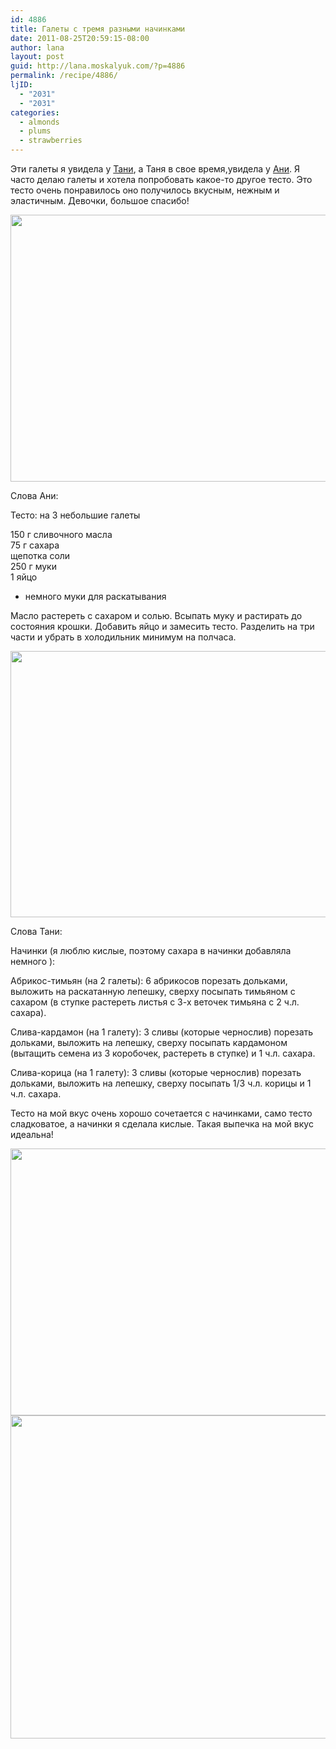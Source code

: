 ```yaml
---
id: 4886
title: Галеты с тремя разными начинками
date: 2011-08-25T20:59:15-08:00
author: lana
layout: post
guid: http://lana.moskalyuk.com/?p=4886
permalink: /recipe/4886/
ljID:
  - "2031"
  - "2031"
categories:
  - almonds
  - plums
  - strawberries
---
```

Эти галеты я увидела у [Тани](http://pangma-ru.livejournal.com/62197.html), а Таня в свое время,увидела у [Ани](http://letterberry.livejournal.com/36009.html). Я часто делаю галеты и хотела попробовать какое-то другое тесто. Это тесто очень понравилось оно получилось вкусным, нежным и эластичным. Девочки, большое спасибо!

<img loading="lazy" class="alignnone" title="galettes" src="http://farm7.static.flickr.com/6078/6081296509_ea1bedae66_z.jpg" alt="" width="640" height="427" /> 

Слова Ани:

Тесто: на 3 небольшие галеты

150 г сливочного масла  
75 г сахара  
щепотка соли  
250 г муки  
1 яйцо  
+ немного муки для раскатывания

Масло растереть с сахаром и солью. Всыпать муку и растирать до состояния крошки. Добавить яйцо и замесить тесто. Разделить на три части и убрать в холодильник минимум на полчаса.

<img loading="lazy" class="alignnone" title="galettes" src="http://farm7.static.flickr.com/6078/6081291833_293b9dae74_z.jpg" alt="" width="640" height="426" /> 

Слова Тани:

Начинки (я люблю кислые, поэтому сахара в начинки добавляла немного ):

Абрикос-тимьян (на 2 галеты): 6 абрикосов порезать дольками, выложить на раскатанную лепешку, сверху посыпать тимьяном с сахаром (в ступке растереть листья с 3-х веточек тимьяна с 2 ч.л. сахара).

Слива-кардамон (на 1 галету): 3 сливы (которые чернослив) порезать дольками, выложить на лепешку, сверху посыпать кардамоном (вытащить семена из 3 коробочек, растереть в ступке) и 1 ч.л. сахара.

Слива-корица (на 1 галету): 3 сливы (которые чернослив) порезать дольками, выложить на лепешку, сверху посыпать 1/3 ч.л. корицы и 1 ч.л. сахара.

Тесто на мой вкус очень хорошо сочетается с начинками, само тесто сладковатое, а начинки я сделала кислые. Такая выпечка на мой вкус идеальна!

<img loading="lazy" class="alignnone" title="galettes" src="http://farm7.static.flickr.com/6188/6081826436_0352054123_z.jpg" alt="" width="640" height="427" /> 

<img loading="lazy" class="alignnone" title="galettes" src="http://farm7.static.flickr.com/6193/6081301899_f56d4ffc2d_z.jpg" alt="" width="640" height="517" />